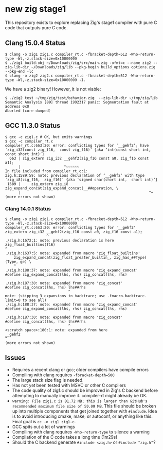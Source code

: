 # new zig stage1

This repository exists to explore replacing Zig's stage1 compiler with pure C
code that outputs pure C code.

## Clang 15.0.4 Status

```
$ clang -o zig1 zig1.c compiler_rt.c -fbracket-depth=512 -Wno-return-type -Wl,-z,stack-size=0x10000000
$ ./zig1 build-obj ~/Downloads/zig/src/main.zig -ofmt=c --name zig2 --zig-lib-dir ~/Downloads/zig/lib --pkg-begin build_options options.zig --pkg-end -lc
$ clang -o zig2 zig2.c compiler_rt.c -fbracket-depth=512 -Wno-return-type -Wl,-z,stack-size=0x10000000 -I.
```

We have a zig2 binary! However, it is not viable:

```
$ ./zig2 test ~/tmp/zig/test/behavior.zig  --zig-lib-dir ~/tmp/zig/lib 
Semantic Analysis [89] thread 1902317 panic: Segmentation fault at address 0x0
Aborted (core dumped)
```

## GCC 11.3.0 Status

```
$ gcc -c zig1.c # OK, but emits warnings
$ gcc -c compiler_rt.c
compiler_rt.c:663:20: error: conflicting types for ‘__gehf2’; have ‘zig_i32(const zig_f16,  const zig_f16)’ {aka ‘int(const short int,  const short int)’}
  663 | zig_extern zig_i32 __gehf2(zig_f16 const a0, zig_f16 const a1);
      |                    ^~~~~~~
In file included from compiler_rt.c:1:
zig.h:1589:59: note: previous declaration of ‘__gehf2’ with type ‘zig_i8(zig_f16,  zig_f16)’ {aka ‘signed char(short int,  short int)’}
 1589 |     zig_extern zig_i8 zig_expand_concat(zig_expand_concat(__##operation, \
      |                                                           ^~
(more errors not shown)
```

### Clang 14.0.1 Status

```
$ clang -o zig1 zig1.c compiler_rt.c -fbracket-depth=512 -Wno-return-type -Wl,-z,stack-size=0x10000000
compiler_rt.c:663:20: error: conflicting types for '__gehf2'
zig_extern zig_i32 __gehf2(zig_f16 const a0, zig_f16 const a1);
                   ^
./zig.h:1672:1: note: previous declaration is here
zig_float_builtins(f16)
^
./zig.h:1637:5: note: expanded from macro 'zig_float_builtins'
    zig_expand_concat(zig_float_greater_builtin_, zig_has_##Type)(Type, ge) \
    ^
./zig.h:188:37: note: expanded from macro 'zig_expand_concat'
#define zig_expand_concat(lhs, rhs) zig_concat(lhs, rhs)
                                    ^
./zig.h:187:30: note: expanded from macro 'zig_concat'
#define zig_concat(lhs, rhs) lhs##rhs
                             ^
note: (skipping 3 expansions in backtrace; use -fmacro-backtrace-limit=0 to see all)
./zig.h:188:37: note: expanded from macro 'zig_expand_concat'
#define zig_expand_concat(lhs, rhs) zig_concat(lhs, rhs)
                                    ^
./zig.h:187:30: note: expanded from macro 'zig_concat'
#define zig_concat(lhs, rhs) lhs##rhs
                             ^
<scratch space>:180:1: note: expanded from here
__gehf2
^
(more errors not shown)
```

## Issues

 * Requires a recent clang or gcc; older compilers have compile errors
 * Compiling with clang requires `-fbracket-depth=500`
 * The large stack size flag is needed.
 * Has not yet been tested with MSVC or other C compilers
 * The code quality of zig1.c should be improved in Zig's C backend before
   attempting to manually improve it. compiler-rt might already be OK.
 * `warning: File zig1.c is 81.72 MB; this is larger than GitHub's recommended maximum file size of 50.00 MB`.
   This file should be broken up into multiple components that get joined together with `#include`. Idea is
   to avoid introducing cmake, make, or autoconf, or anything like this. Final goal is `cc -o zig1 zig1.c`.
 * GCC spits out a lot of warnings
 * Compiling with clang requires `-Wno-return-type` to silence a warning
 * Compilation of the C code takes a long time (1m29s)
 * Should the C backend generate `#include <zig.h>` or `#include "zig.h"`?
